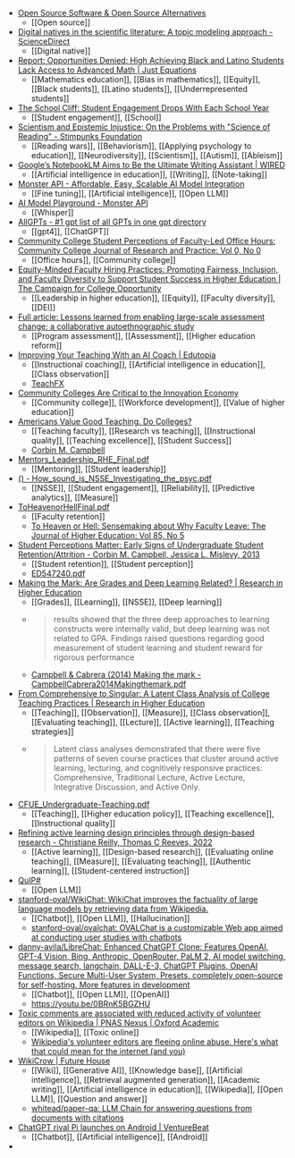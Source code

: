 - [Open Source Software & Open Source Alternatives](https://osssoftware.org/)
	- [[Open source]]
- [Digital natives in the scientific literature: A topic modeling approach - ScienceDirect](https://www.sciencedirect.com/science/article/pii/S0747563223004272)
	- [[Digital native]]
- [Report: Opportunities Denied: High Achieving Black and Latino Students Lack Access to Advanced Math | Just Equations](https://justequations.org/resource/opportunities-denied)
	- [[Mathematics education]], [[Bias in mathematics]], [[Equity]], [[Black students]], [[Latino students]], [[Underrepresented students]]
- [The School Cliff: Student Engagement Drops With Each School Year](https://news.gallup.com/opinion/gallup/170525/school-cliff-student-engagement-drops-school-year.aspx)
	- [[Student engagement]], [[School]]
- [Scientism and Epistemic Injustice: On the Problems with "Science of Reading" - Stimpunks Foundation](https://stimpunks.org/2023/11/22/on-the-problems-with-science-of-reading/)
	- [[Reading wars]], [[Behaviorism]], [[Applying psychology to education]], [[Neurodiversity]], [[Scientism]], [[Autism]], [[Ableism]]
- [Google’s NotebookLM Aims to Be the Ultimate Writing Assistant | WIRED](https://www.wired.com/story/googles-notebooklm-ai-ultimate-writing-assistant/)
	- [[Artificial intelligence in education]], [[Writing]], [[Note-taking]]
- [Monster API - Affordable, Easy, Scalable AI Model Integration](https://monsterapi.ai/?)
	- [[Fine tuning]], [[Artificial intelligence]], [[Open LLM]]
- [AI Model Playground - Monster API](https://monsterapi.ai/playground/speech2text?)
	- [[Whisper]]
- [AllGPTs - #1 gpt list of all GPTs in one gpt directory](https://allgpts.co/)
	- [[gpt4]], [[ChatGPT]]
- [Community College Student Perceptions of Faculty-Led Office Hours: Community College Journal of Research and Practice: Vol 0, No 0](https://www.tandfonline.com/doi/abs/10.1080/10668926.2023.2292095)
	- [[Office hours]], [[Community college]]
- [Equity-Minded Faculty Hiring Practices: Promoting Fairness, Inclusion, and Faculty Diversity to Support Student Success in Higher Education | The Campaign for College Opportunity](https://collegecampaign.org/publication/equity-minded-faculty-hiring-practices-promoting-fairness-inclusion-and-faculty-diversity-to-support-student-success-in-higher-education)
	- [[Leadership in higher education]], [[Equity]], [[Faculty diversity]], [[DEI]]
- [Full article: Lessons learned from enabling large-scale assessment change: a collaborative autoethnographic study](https://www.tandfonline.com/doi/full/10.1080/07294360.2023.2287730)
	- [[Program assessment]], [[Assessment]], [[Higher education reform]]
- [Improving Your Teaching With an AI Coach | Edutopia](https://www.edutopia.org/article/improving-your-teaching-ai-coach?trk=feed_main-feed-card_feed-article-content)
	- [[Instructional coaching]], [[Artificial intelligence in education]], [[Class observation]]
	- [TeachFX](https://teachfx.com/)
- [Community Colleges Are Critical to the Innovation Economy](https://www.chronicle.com/article/community-colleges-are-critical-to-the-innovation-economy)
	- [[Community college]], [[Workforce development]], [[Value of higher education]]
- [Americans Value Good Teaching. Do Colleges?](https://www.chronicle.com/article/americans-value-good-teaching-do-colleges)
	- [[Teaching faculty]], [[Research vs teaching]], [[Instructional quality]], [[Teaching excellence]], [[Student Success]]
	- [Corbin M. Campbell](http://corbincampbell.com/)
- [Mentors_Leadership_RHE_Final.pdf](https://www.researchgate.net/profile/Corbin-Campbell-2/publication/236744023_Mentors_and_College_Student_Leadership_Outcomes_The_Importance_of_Position_and_Process/links/0c96053caad1a9f9ad000000/Mentors-and-College-Student-Leadership-Outcomes-The-Importance-of-Position-and-Process.pdf)
	- [[Mentoring]], [[Student leadership]]
- [() - How_sound_is_NSSE_Investigating_the_psyc.pdf](https://d1wqtxts1xzle7.cloudfront.net/38438922/Campbell___Cabrera_2011_How_sound_is_NSSE--libre.pdf?1439246450=&response-content-disposition=inline%3B+filename%3DHow_sound_is_NSSE_Investigating_the_psyc.pdf&Expires=1702156465&Signature=c9yp51lnItJ~1tdjaUsjZYIHAUEIRJRn-d91~RuD8YAfcgcNu0n9Y-9l6uNWRFAIEtpbfZbJTMbS9khMN3pKl5ovBhc9Bh7lfrMqCYBMGk2M3CYZ74A4fDAAMgHTDdbYG6lDyFmw-gq7aKPLUydaYcvxEtLF8R0PTYVTvUpcgaty8zlFcxAsU7t1rzbwu~a9cDPFsfY-yEiKGuBHZU5ibzdkgh42QQ1n3Mkxd7v0ls0iA9R3Jx5jdDl46bZD4pdjM6ehHuhF~x7~OskWYs6TlJy45zyJpnyj-RDQzQQpDpLsT1c2osQObNpiXjtlgEZU57JjO4E9HqVRc0JbdDd~8w__&Key-Pair-Id=APKAJLOHF5GGSLRBV4ZA)
	- [[NSSE]], [[Student engagement]], [[Reliability]], [[Predictive analytics]], [[Measure]]
- [ToHeavenorHellFinal.pdf](https://www.researchgate.net/profile/Kerryann-Omeara/publication/270218653_To_Heaven_of_Hell_Sensemaking_About_Why_Faculty_Leave/links/54a314430cf257a63604de43/To-Heaven-of-Hell-Sensemaking-About-Why-Faculty-Leave.pdf)
	- [[Faculty retention]]
	- [To Heaven or Hell: Sensemaking about Why Faculty Leave: The Journal of Higher Education: Vol 85, No 5](https://www.tandfonline.com/doi/abs/10.1080/00221546.2014.11777342)
- [Student Perceptions Matter: Early Signs of Undergraduate Student Retention/Attrition - Corbin M. Campbell, Jessica L. Mislevy, 2013](https://journals.sagepub.com/doi/abs/10.2190/CS.14.4.c)
	- [[Student retention]], [[Student perception]]
	- [ED547240.pdf](https://files.eric.ed.gov/fulltext/ED547240.pdf#page=67)
- [Making the Mark: Are Grades and Deep Learning Related? | Research in Higher Education](https://link.springer.com/article/10.1007/s11162-013-9323-6)
	- [[Grades]], [[Learning]], [[NSSE]], [[Deep learning]]
	- >results showed that the three deep approaches to learning constructs were internally valid, but deep learning was not related to GPA. Findings raised questions regarding good measurement of student learning and student reward for rigorous performance
	- [Campbell & Cabrera (2014) Making the mark - CampbellCabrera2014Makingthemark.pdf](https://www.researchgate.net/profile/Alberto-Cabrera/publication/261699914_Making_the_Mark_Are_Grades_and_Deep_Learning_Related/links/5474d4840cf2778985ac2343/Making-the-Mark-Are-Grades-and-Deep-Learning-Related.pdf)
- [From Comprehensive to Singular: A Latent Class Analysis of College Teaching Practices | Research in Higher Education](https://link.springer.com/article/10.1007/s11162-016-9440-0)
	- [[Teaching]], [[Observation]], [[Measure]], [[Class observation]], [[Evaluating teaching]], [[Lecture]], [[Active learning]], [[Teaching strategies]]
	- >Latent class analyses demonstrated that there were five patterns of seven course practices that cluster around active learning, lecturing, and cognitively responsive practices: Comprehensive, Traditional Lecture, Active Lecture, Integrative Discussion, and Active Only.
- [CFUE_Undergraduate-Teaching.pdf](https://www.amacad.org/sites/default/files/publication/downloads/CFUE_Undergraduate-Teaching.pdf)
	- [[Teaching]], [[Higher education policy]], [[Teaching excellence]], [[Instructional quality]]
- [Refining active learning design principles through design-based research - Christiane Reilly, Thomas C Reeves, 2022](https://journals.sagepub.com/doi/full/10.1177/14697874221096140)
	- [[Active learning]], [[Design-based research]], [[Evaluating online teaching]], [[Measure]], [[Evaluating teaching]], [[Authentic learning]], [[Student-centered instruction]]
- [QuIP#](https://cornell-relaxml.github.io/quip-sharp/)
	- [[Open LLM]]
- [stanford-oval/WikiChat: WikiChat improves the factuality of large language models by retrieving data from Wikipedia.](https://github.com/stanford-oval/WikiChat)
	- [[Chatbot]], [[Open LLM]], [[Hallucination]]
	- [stanford-oval/ovalchat: OVALChat is a customizable Web app aimed at conducting user studies with chatbots](https://github.com/stanford-oval/ovalchat)
- [danny-avila/LibreChat: Enhanced ChatGPT Clone: Features OpenAI, GPT-4 Vision, Bing, Anthropic, OpenRouter, PaLM 2, AI model switching, message search, langchain, DALL-E-3, ChatGPT Plugins, OpenAI Functions, Secure Multi-User System, Presets, completely open-source for self-hosting. More features in development](https://github.com/danny-avila/LibreChat)
	- [[Chatbot]], [[Open LLM]], [[OpenAI]]
	- https://youtu.be/0BRnK5BGZHU
- [Toxic comments are associated with reduced activity of volunteer editors on Wikipedia | PNAS Nexus | Oxford Academic](https://academic.oup.com/pnasnexus/article/2/12/pgad385/7457939)
	- [[Wikipedia]], [[Toxic online]]
	- [Wikipedia's volunteer editors are fleeing online abuse. Here's what that could mean for the internet (and you)](https://theconversation.com/wikipedias-volunteer-editors-are-fleeing-online-abuse-heres-what-that-could-mean-for-the-internet-and-you-218517)
- [WikiCrow | Future House](https://www.futurehouse.org/wikicrow)
	- [[Wiki]], [[Generative AI]], [[Knowledge base]], [[Artificial intelligence]], [[Retrieval augmented generation]], [[Academic writing]], [[Artificial intelligence in education]], [[Wikipedia]], [[Open LLM]], [[Question and answer]]
	- [whitead/paper-qa: LLM Chain for answering questions from documents with citations](https://github.com/whitead/paper-qa)
- [ChatGPT rival Pi launches on Android | VentureBeat](https://venturebeat.com/ai/chatgpt-rival-pi-launches-on-android/)
	- [[Chatbot]], [[Artificial intelligence]], [[Android]]
-